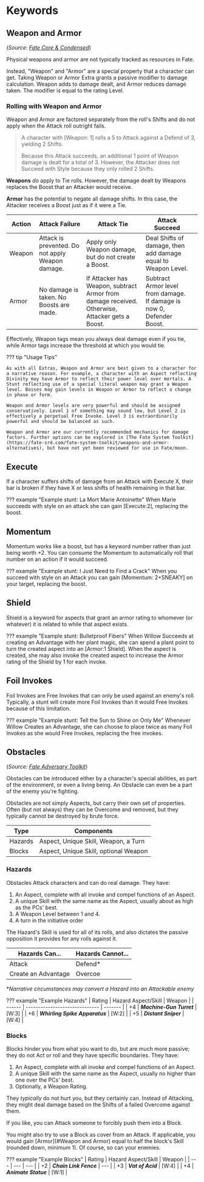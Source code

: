 # Keywords

## Weapon and Armor
(*Source: [Fate Core & Condensed](https://fate-srd.com/fate-condensed/optional-rules#weapon-and-armor-ratings)*)

Physical weapons and armor are not typically tracked as resources in Fate. 

Instead, "Weapon" and "Armor" are a special property that a character can get. Taking Weapon or Armor Extra grants a passive modifier to damage calculation. Weapon adds to damage dealt, and Armor reduces damage taken. The modifier is equal to the rating Level. 

### Rolling with Weapon and Armor

Weapon and Armor are factored separately from the roll's Shifts and do not apply when the Attack roll outright fails. 

> A character with \[Weapon: 1\] rolls a 5 to Attack against a Defend of 3, yielding 2 Shifts. 
> 
> Because this Attack succeeds, an additional 1 point of Weapon damage is dealt for a total of 3. However, the Attacker does not Succeed with Style because they only rolled 2 Shifts.

**Weapons** *do* apply to Tie rolls. However, the damage dealt by Weapons replaces the Boost that an Attacker would receive. 

**Armor** has the potential to negate all damage shifts. In this case, the Attacker receives a Boost just as if it were a Tie.

| Action | Attack Failure                                   | Attack Tie                                                                                     | Attack Succeed                                                        |     |
| ------ | ------------------------------------------------ | ---------------------------------------------------------------------------------------------- | --------------------------------------------------------------------- | --- |
| Weapon | Attack is prevented. Do not apply Weapon damage. | Apply only Weapon damage, but do not create a Boost.                                           | Deal Shifts of damage, then add damage equal to Weapon Level.         |     |
| Armor  | No damage is taken. No Boosts are made.          | If Attacker has Weapon, subtract Armor from damage received. Otherwise, Attacker gets a Boost. | Subtract Armor level from damage. If damage is now 0, Defender Boost. |     |

Effectively, Weapon tags mean you always deal damage even if you tie, while Armor tags increase the threshold at which you would tie.

??? tip "Usage Tips"
    
    As with all Extras, Weapon and Armor are best given to a character for a narrative reason. For example, a character with an Aspect reflecting Divinity may have Armor to reflect their power level over mortals. A Stunt reflecting use of a special literal weapon may grant a Weapon level. Bosses may gain levels in Weapon or Armor to reflect a change in phase or form.
    
    Weapon and Armor levels are very powerful and should be assigned conservatively. Level 1 of something may sound low, but Level 2 is effectively a perpetual Free Invoke. Level 3 is extraordinarily powerful and should be balanced as such.
    
    Weapon and Armor are our currently recommended mechanics for damage factors. Further options can be explored in [The Fate System Toolkit](https://fate-srd.com/fate-system-toolkit/weapons-and-armor-alternatives), but have not yet been reviewed for use in Fate/moon.

## Execute

If a character suffers shifts of damage from an Attack with Execute X, their bar is broken if they have X or less shifts of health remaining in that bar.

??? example "Example stunt: La Mort Marie Antoinette"
    When Marie succeeds with style on an attack she can gain \[Execute:2\], replacing the boost.

## Momentum

Momentum works like a boost, but has a keyword number rather than just being worth +2. You can consume the Momentum to automatically roll that number on an action if it would succeed.

??? example "Example stunt: I Just Need to Find a Crack"
    When you succeed with style on an Attack you can gain \[Momentum: 2+SNEAKY\] on your target, replacing the boost.

## Shield

Shield is a keyword for aspects that grant an armor rating to whomever (or whatever) it is related to while that aspect exists.

??? example "Example stunt: Bulletproof Fibers"
    When Willow Succeeds at creating an Advantage with her plant magic, she can spend a plant point to turn the created aspect into an \[Armor:1 Shield\]. When the aspect is created, she may also invoke the created aspect to increase the Armor rating of the Shield by 1 for each invoke.

## Foil Invokes

Foil Invokes are Free Invokes that can only be used against an enemy's roll. Typically, a stunt will create more Foil Invokes than it would Free Invokes because of this limitation.

??? example "Example stunt: Tell the Sun to Shine on Only Me"
    Whenever Willow Creates an Advantage, she can choose to place twice as many Foil Invokes as she would Free Invokes, replacing the free invokes.

## Obstacles
(*Source: [Fate Adversary Toolkit](https://fate-srd.com/fate-adversary-toolkit/obstacles)*)

Obstacles can be introduced either by a character's special abilities, as part of the environment, or even a living being. An Obstacle can even be a part of the enemy you're fighting. 

Obstacles are not simply Aspects, but carry their own set of properties. Often (but not always) they can be Overcome and removed, but they typically cannot be destroyed by brute force.

| Type | Components |
| ----- | -------------- |
| Hazards | Aspect, Unique Skill, Weapon, a Turn |
| Blocks | Aspect, Unique Skill, optional Weapon | 

### Hazards
Obstacles Attack characters and can do real damage. They have:

1. An Aspect, complete with all invoke and compel functions of an Aspect. 
3. A unique Skill with the same name as the Aspect, usually about as high as the PCs' best.
3. A Weapon Level between 1 and 4. 
4. A turn in the initiative order

The Hazard's Skill is used for all of its rolls, and also dictates the passive opposition it provides for any rolls against it. 

| Hazards Can...      | Hazards Cannot... |
| ------------------- | ----------------- |
| Attack              | Defend\*          |
| Create an Advantage | Overcoe           |
\**Narrative circumstances may convert a Hazard into an Attackable enemy* 

??? example "Example Hazards"
    | Rating | Hazard Aspect/Skill            | Weapon  |
    | ------ | ------------------------------ | ------- |
    | +4     | ***Machine-Gun Turret***       | \[W:3\] |
    | +6     | ***Whirling Spike Apparatus*** | \[W:2\] |
    | +5     | ***Distant Sniper***           | \[W:4\] |

### Blocks

Blocks hinder you from what you want to do, but are much more passive; they do not Act or roll and they have specific boundaries. They have:

1. An Aspect, complete with all invoke and compel functions of an Aspect. 
2. A unique Skill with the same name as the Aspect, usually no higher than one over the PCs' best.
3. Optionally, a Weapon Rating. 

They *typically* do not hurt you, but they certainly can. Instead of Attacking, they might deal damage based on the Shifts of a failed Overcome against them. 

If you like, you can Attack someone to forcibly push them into a Block. 

You might also try to use a Block as cover from an Attack. If applicable, you would gain [Armor](#Weapon and Armor) equal to half the block's Skill (rounded down, minimum 1). Of course, so can your enemies.

??? example "Example Blocks"
    | Rating | Hazard Aspect/Skill | Weapon |
    | --- | --- | --- | 
    | +2 | ***Chain Link Fence*** | --- |
    | +3 | ***Vat of Acid*** | \[W:4\] |
    | +4 | ***Animate Statue*** | \[W:1\] |